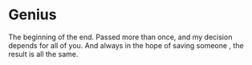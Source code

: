 # Genius
The beginning of the end. Passed more than once, and my decision depends for all of you. And always in the hope of saving someone , the result is all the same.
